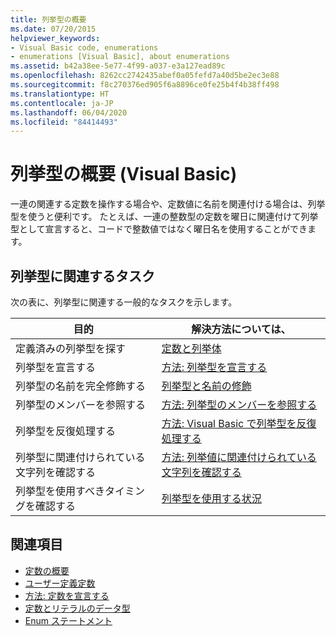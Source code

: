 ```yaml
---
title: 列挙型の概要
ms.date: 07/20/2015
helpviewer_keywords:
- Visual Basic code, enumerations
- enumerations [Visual Basic], about enumerations
ms.assetid: b42a38ee-5e77-4f99-a037-e3a127ead89c
ms.openlocfilehash: 8262cc2742435abef0a05fefd7a40d5be2ec3e88
ms.sourcegitcommit: f8c270376ed905f6a8896ce0fe25b4f4b38ff498
ms.translationtype: HT
ms.contentlocale: ja-JP
ms.lasthandoff: 06/04/2020
ms.locfileid: "84414493"
---
```

# <a name="enumerations-overview-visual-basic"></a>列挙型の概要 (Visual Basic)
一連の関連する定数を操作する場合や、定数値に名前を関連付ける場合は、列挙型を使うと便利です。 たとえば、一連の整数型の定数を曜日に関連付けて列挙型として宣言すると、コードで整数値ではなく曜日名を使用することができます。  
  
## <a name="tasks-involving-enumerations"></a>列挙型に関連するタスク  
 次の表に、列挙型に関連する一般的なタスクを示します。  
  
|目的|解決方法については、|  
|----------------|---------|  
|定義済みの列挙型を探す|[定数と列挙体](../../../language-reference/constants-and-enumerations.md)|  
|列挙型を宣言する|[方法: 列挙型を宣言する](how-to-declare-enumerations.md)|  
|列挙型の名前を完全修飾する|[列挙型と名前の修飾](enumerations-and-name-qualification.md)|  
|列挙型のメンバーを参照する|[方法: 列挙型のメンバーを参照する](how-to-refer-to-an-enumeration-member.md)|  
|列挙型を反復処理する|[方法: Visual Basic で列挙型を反復処理する](how-to-iterate-through-an-enumeration.md)|  
|列挙型に関連付けられている文字列を確認する|[方法: 列挙値に関連付けられている文字列を確認する](how-to-determine-the-string-associated-with-an-enumeration-value.md)|  
|列挙型を使用すべきタイミングを確認する|[列挙型を使用する状況](when-to-use-an-enumeration.md)|  
  
## <a name="see-also"></a>関連項目

- [定数の概要](constants-overview.md)
- [ユーザー定義定数](user-defined-constants.md)
- [方法: 定数を宣言する](how-to-declare-a-constant.md)
- [定数とリテラルのデータ型](constant-and-literal-data-types.md)
- [Enum ステートメント](../../../language-reference/statements/enum-statement.md)
